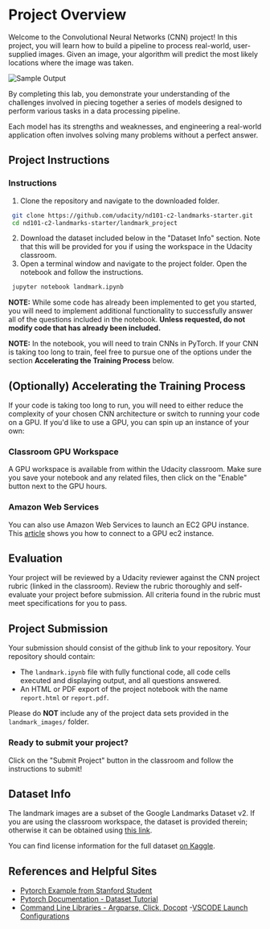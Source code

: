 # Project Overview

Welcome to the Convolutional Neural Networks (CNN) project!
In this project, you will learn how to build a pipeline to process real-world, user-supplied images.
Given an image, your algorithm will predict the most likely locations where the image was taken.

![Sample Output](landmark_project/images/sample_landmark_output.png)

By completing this lab, you demonstrate your understanding of the challenges involved in piecing together a series of models designed to perform various tasks in a data processing pipeline.

Each model has its strengths and weaknesses, and engineering a real-world application often involves solving many problems without a perfect answer.

## Project Instructions

### Instructions

1. Clone the repository and navigate to the downloaded folder.

 ```bash
  git clone https://github.com/udacity/nd101-c2-landmarks-starter.git
  cd nd101-c2-landmarks-starter/landmark_project
 ```

2. Download the dataset included below in the "Dataset Info" section. Note that this will be provided for you if using the workspace in the Udacity classroom.
3. Open a terminal window and navigate to the project folder. Open the notebook and follow the instructions.

 ```bash
  jupyter notebook landmark.ipynb
 ```

__NOTE:__ While some code has already been implemented to get you started, you will need to implement additional functionality to successfully answer all of the questions included in the notebook. __Unless requested, do not modify code that has already been included.__

__NOTE:__ In the notebook, you will need to train CNNs in PyTorch.  If your CNN is taking too long to train, feel free to pursue one of the options under the section __Accelerating the Training Process__ below.

## (Optionally) Accelerating the Training Process

If your code is taking too long to run, you will need to either reduce the complexity of your chosen CNN architecture or switch to running your code on a GPU.  If you'd like to use a GPU, you can spin up an instance of your own:

### Classroom GPU Workspace

A GPU workspace is available from within the Udacity classroom. Make sure you save your notebook and any related files, then click on the "Enable" button next to the GPU hours.

### Amazon Web Services

You can also use Amazon Web Services to launch an EC2 GPU instance.  This [article](https://medium.com/@christyjacob4/using-vscode-remotely-on-an-ec2-instance-7822c4032cff) shows you how to connect to a GPU ec2 instance.

## Evaluation

Your project will be reviewed by a Udacity reviewer against the CNN project rubric (linked in the classroom).  Review the rubric thoroughly and self-evaluate your project before submission.  All criteria found in the rubric must meet specifications for you to pass.

## Project Submission

Your submission should consist of the github link to your repository.  Your repository should contain:

- The `landmark.ipynb` file with fully functional code, all code cells executed and displaying output, and all questions answered.
- An HTML or PDF export of the project notebook with the name `report.html` or `report.pdf`.

Please do __NOT__ include any of the project data sets provided in the `landmark_images/` folder.

### Ready to submit your project?

Click on the "Submit Project" button in the classroom and follow the instructions to submit!

## Dataset Info

The landmark images are a subset of the Google Landmarks Dataset v2. If you are using the
classroom workspace, the dataset is provided therein; otherwise it can be obtained using
[this link](https://udacity-dlnfd.s3-us-west-1.amazonaws.com/datasets/landmark_images.zip).

You can find license information for the full dataset [on Kaggle](https://www.kaggle.com/google/google-landmarks-dataset).

## References and Helpful Sites

- [Pytorch Example from Stanford Student](https://stanford.edu/~shervine/blog/pytorch-how-to-generate-data-parallel)
- [Pytorch Documentation - Dataset Tutorial](https://pytorch.org/tutorials/beginner/basics/data_tutorial.html)
- [Command Line Libraries - Argparse, Click, Docopt](https://realpython.com/comparing-python-command-line-parsing-libraries-argparse-docopt-click/)
-[VSCODE Launch Configurations](https://code.visualstudio.com/docs/editor/debugging#_launch-configurations)
